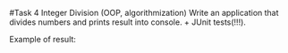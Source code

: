 #Task 4  Integer Division (OOP, algorithmization)
Write an application that divides numbers and prints result into console. + JUnit tests(!!!).

Example of result: